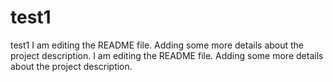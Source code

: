 # test1
test1
I am editing the README file. Adding some more details about the project description.
I am editing the README file. Adding some more details about the project description.
